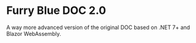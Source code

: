 # Furry Blue DOC 2.0

A way more advanced version of the original DOC based on .NET 7+ and Blazor WebAssembly.